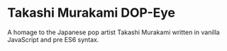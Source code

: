 # Takashi Murakami DOP-Eye
A homage to the Japanese pop artist Takashi Murakami written in vanilla JavaScript and pre ES6 syntax.

